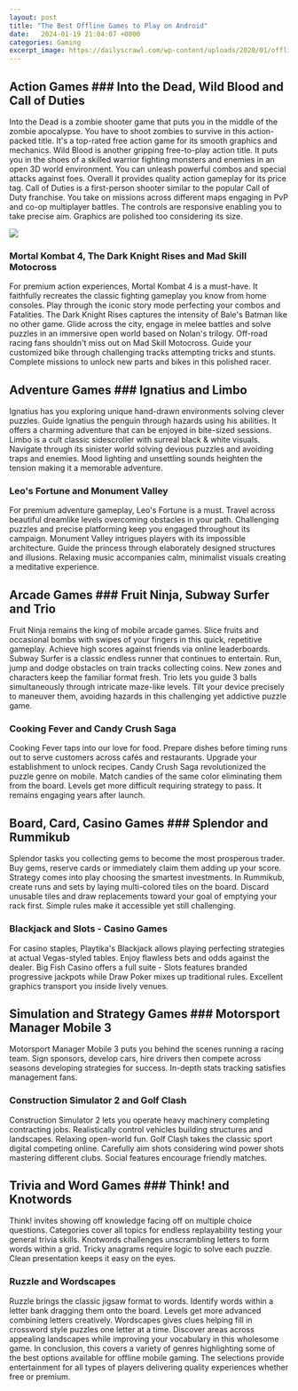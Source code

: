 ```yaml
---
layout: post
title: "The Best Offline Games to Play on Android"
date:   2024-01-19 21:04:07 +0000
categories: Gaming
excerpt_image: https://dailyscrawl.com/wp-content/uploads/2020/01/offlinegames.jpg
---
```


## Action Games  ### Into the Dead, Wild Blood and Call of Duties
Into the Dead is a zombie shooter game that puts you in the middle of the zombie apocalypse. You have to shoot zombies to survive in this action-packed title. It's a top-rated free action game for its smooth graphics and mechanics. 
Wild Blood is another gripping free-to-play action title. It puts you in the shoes of a skilled warrior fighting monsters and enemies in an open 3D world environment. You can unleash powerful combos and special attacks against foes. Overall it provides quality action gameplay for its price tag.
Call of Duties is a first-person shooter similar to the popular Call of Duty franchise. You take on missions across different maps engaging in PvP and co-op multiplayer battles. The controls are responsive enabling you to take precise aim. Graphics are polished too considering its size. 

![](https://dailyscrawl.com/wp-content/uploads/2020/01/offlinegames.jpg)
### Mortal Kombat 4, The Dark Knight Rises and Mad Skill Motocross 
For premium action experiences, Mortal Kombat 4 is a must-have. It faithfully recreates the classic fighting gameplay you know from home consoles. Play through the iconic story mode perfecting your combos and Fatalities. 
The Dark Knight Rises captures the intensity of Bale's Batman like no other game. Glide across the city, engage in melee battles and solve puzzles in an immersive open world based on Nolan's trilogy. 
Off-road racing fans shouldn't miss out on Mad Skill Motocross. Guide your customized bike through challenging tracks attempting tricks and stunts. Complete missions to unlock new parts and bikes in this polished racer.
## Adventure Games ### Ignatius and Limbo 
Ignatius has you exploring unique hand-drawn environments solving clever puzzles. Guide Ignatius the penguin through hazards using his abilities. It offers a charming adventure that can be enjoyed in bite-sized sessions.
Limbo is a cult classic sidescroller with surreal black & white visuals. Navigate through its sinister world solving devious puzzles and avoiding traps and enemies. Mood lighting and unsettling sounds heighten the tension making it a memorable adventure.
### Leo's Fortune and Monument Valley 
For premium adventure gameplay, Leo's Fortune is a must. Travel across beautiful dreamlike levels overcoming obstacles in your path. Challenging puzzles and precise platforming keep you engaged throughout its campaign. 
Monument Valley intrigues players with its impossible architecture. Guide the princess through elaborately designed structures and illusions. Relaxing music accompanies calm, minimalist visuals creating a meditative experience.
## Arcade Games ### Fruit Ninja, Subway Surfer and Trio 
Fruit Ninja remains the king of mobile arcade games. Slice fruits and occasional bombs with swipes of your fingers in this quick, repetitive gameplay. Achieve high scores against friends via online leaderboards. 
Subway Surfer is a classic endless runner that continues to entertain. Run, jump and dodge obstacles on train tracks collecting coins. New zones and characters keep the familiar format fresh. 
Trio lets you guide 3 balls simultaneously through intricate maze-like levels. Tilt your device precisely to maneuver them, avoiding hazards in this challenging yet addictive puzzle game.
### Cooking Fever and Candy Crush Saga
Cooking Fever taps into our love for food. Prepare dishes before timing runs out to serve customers across cafés and restaurants. Upgrade your establishment to unlock recipes. 
Candy Crush Saga revolutionized the puzzle genre on mobile. Match candies of the same color eliminating them from the board. Levels get more difficult requiring strategy to pass. It remains engaging years after launch.
## Board, Card, Casino Games ### Splendor and Rummikub 
Splendor tasks you collecting gems to become the most prosperous trader. Buy gems, reserve cards or immediately claim them adding up your score. Strategy comes into play choosing the smartest investments. 
In Rummikub, create runs and sets by laying multi-colored tiles on the board. Discard unusable tiles and draw replacements toward your goal of emptying your rack first. Simple rules make it accessible yet still challenging.
### Blackjack and Slots - Casino Games
For casino staples, Playtika's Blackjack allows playing perfecting strategies at actual Vegas-styled tables. Enjoy flawless bets and odds against the dealer. 
Big Fish Casino offers a full suite - Slots features branded progressive jackpots while Draw Poker mixes up traditional rules. Excellent graphics transport you inside lively venues.
## Simulation and Strategy Games ### Motorsport Manager Mobile 3
Motorsport Manager Mobile 3 puts you behind the scenes running a racing team. Sign sponsors, develop cars, hire drivers then compete across seasons developing strategies for success. In-depth stats tracking satisfies management fans.
### Construction Simulator 2 and Golf Clash 
Construction Simulator 2 lets you operate heavy machinery completing contracting jobs. Realistically control vehicles building structures and landscapes. Relaxing open-world fun.
Golf Clash takes the classic sport digital competing online. Carefully aim shots considering wind power shots mastering different clubs. Social features encourage friendly matches.
## Trivia and Word Games ### Think! and Knotwords 
Think! invites showing off knowledge facing off on multiple choice questions. Categories cover all topics for endless replayability testing your general trivia skills. 
Knotwords challenges unscrambling letters to form words within a grid. Tricky anagrams require logic to solve each puzzle. Clean presentation keeps it easy on the eyes. 
### Ruzzle and Wordscapes
Ruzzle brings the classic jigsaw format to words. Identify words within a letter bank dragging them onto the board. Levels get more advanced combining letters creatively. 
Wordscapes gives clues helping fill in crossword style puzzles one letter at a time. Discover areas across appealing landscapes while improving your vocabulary in this wholesome game.
In conclusion, this covers a variety of genres highlighting some of the best options available for offline mobile gaming. The selections provide entertainment for all types of players delivering quality experiences whether free or premium.